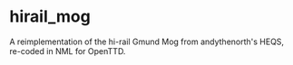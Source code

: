 # hirail_mog
A reimplementation of the hi-rail Gmund Mog from andythenorth's HEQS, re-coded in NML for OpenTTD.
